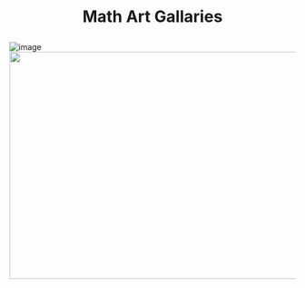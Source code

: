 # <p align="center">Math Art Gallaries</p>
![image](https://user-images.githubusercontent.com/66701331/182690192-f660b39b-cef0-4803-a0f2-7f2878e67e2c.png)
<img src= "https://user-images.githubusercontent.com/66701331/182690192-f660b39b-cef0-4803-a0f2-7f2878e67e2c.png" width="600" height="400" class="center">
